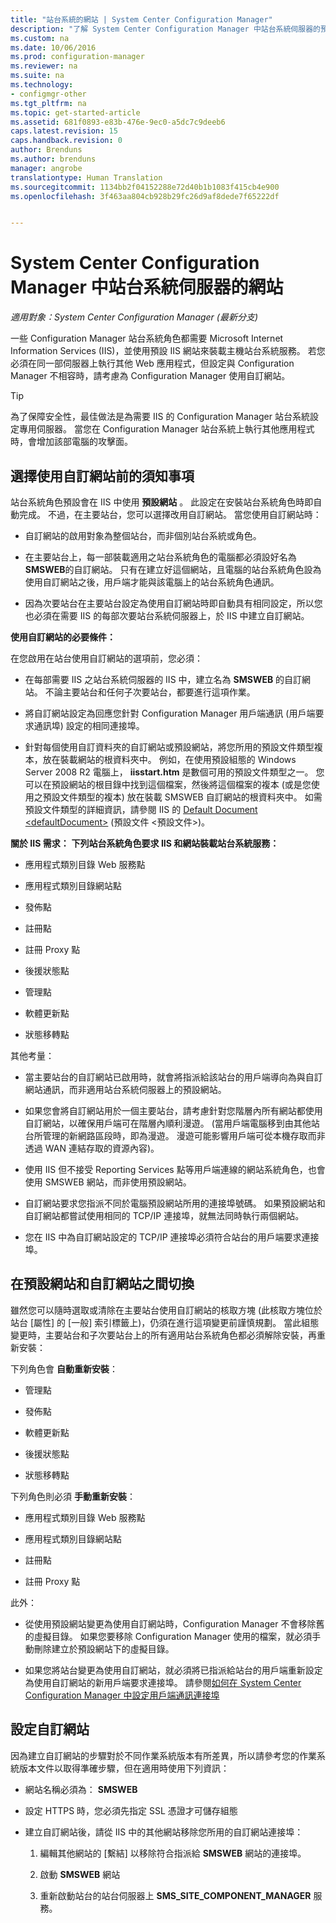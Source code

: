 ```yaml
---
title: "站台系統的網站 | System Center Configuration Manager"
description: "了解 System Center Configuration Manager 中站台系統伺服器的預設和自訂網站。"
ms.custom: na
ms.date: 10/06/2016
ms.prod: configuration-manager
ms.reviewer: na
ms.suite: na
ms.technology:
- configmgr-other
ms.tgt_pltfrm: na
ms.topic: get-started-article
ms.assetid: 681f0893-e83b-476e-9ec0-a5dc7c9deeb6
caps.latest.revision: 15
caps.handback.revision: 0
author: Brenduns
ms.author: brenduns
manager: angrobe
translationtype: Human Translation
ms.sourcegitcommit: 1134bb2f04152288e72d40b1b1083f415cb4e900
ms.openlocfilehash: 3f463aa804cb928b29fc26d9af8dede7f65222df


---
```

# <a name="websites-for-site-system-servers-in-system-center-configuration-manager"></a>System Center Configuration Manager 中站台系統伺服器的網站

*適用對象：System Center Configuration Manager (最新分支)*

一些 Configuration Manager 站台系統角色都需要 Microsoft Internet Information Services (IIS)，並使用預設 IIS 網站來裝載主機站台系統服務。 若您必須在同一部伺服器上執行其他 Web 應用程式，但設定與 Configuration Manager 不相容時，請考慮為 Configuration Manager 使用自訂網站。  

> [!TIP]  
>  為了保障安全性，最佳做法是為需要 IIS 的 Configuration Manager 站台系統設定專用伺服器。 當您在 Configuration Manager 站台系統上執行其他應用程式時，會增加該部電腦的攻擊面。  




##  <a name="a-namebkmkwhat2knowa-what-to-know-before-choosing-to-use-custom-websites"></a><a name="BKMK_What2Know"></a> 選擇使用自訂網站前的須知事項  
 站台系統角色預設會在 IIS 中使用 **預設網站** 。 此設定在安裝站台系統角色時即自動完成。 不過，在主要站台，您可以選擇改用自訂網站。 當您使用自訂網站時：  

-   自訂網站的啟用對象為整個站台，而非個別站台系統或角色。  

-   在主要站台上，每一部裝載適用之站台系統角色的電腦都必須設好名為 **SMSWEB**的自訂網站。 只有在建立好這個網站，且電腦的站台系統角色設為使用自訂網站之後，用戶端才能與該電腦上的站台系統角色通訊。  

-   因為次要站台在主要站台設定為使用自訂網站時即自動具有相同設定，所以您也必須在需要 IIS 的每部次要站台系統伺服器上，於 IIS 中建立自訂網站。  


  **使用自訂網站的必要條件：**  

 在您啟用在站台使用自訂網站的選項前，您必須：  

-   在每部需要 IIS 之站台系統伺服器的 IIS 中，建立名為 **SMSWEB** 的自訂網站。 不論主要站台和任何子次要站台，都要進行這項作業。  

-   將自訂網站設定為回應您針對 Configuration Manager 用戶端通訊 (用戶端要求通訊埠) 設定的相同連接埠。  

-   針對每個使用自訂資料夾的自訂網站或預設網站，將您所用的預設文件類型複本，放在裝載網站的根資料夾中。 例如，在使用預設組態的 Windows Server 2008 R2 電腦上， **iisstart.htm** 是數個可用的預設文件類型之一。 您可以在預設網站的根目錄中找到這個檔案，然後將這個檔案的複本 (或是您使用之預設文件類型的複本) 放在裝載 SMSWEB 自訂網站的根資料夾中。 如需預設文件類型的詳細資訊，請參閱 IIS 的 [Default Document &lt;defaultDocument\>](http://www.iis.net/configreference/system.webserver/defaultdocument) (預設文件 <預設文件>)。  

**關於 IIS 需求：**
**下列站台系統角色要求 IIS 和網站裝載站台系統服務：**  

-   應用程式類別目錄 Web 服務點  

-   應用程式類別目錄網站點  

-   發佈點  

-   註冊點  

-   註冊 Proxy 點  

-   後援狀態點  

-   管理點  

-   軟體更新點  

-   狀態移轉點  

其他考量：  

-   當主要站台的自訂網站已啟用時，就會將指派給該站台的用戶端導向為與自訂網站通訊，而非適用站台系統伺服器上的預設網站。  

-   如果您會將自訂網站用於一個主要站台，請考慮針對您階層內所有網站都使用自訂網站，以確保用戶端可在階層內順利漫遊。 (當用戶端電腦移到由其他站台所管理的新網路區段時，即為漫遊。 漫遊可能影響用戶端可從本機存取而非透過 WAN 連結存取的資源內容)。  

-   使用 IIS 但不接受 Reporting Services 點等用戶端連線的網站系統角色，也會使用 SMSWEB 網站，而非使用預設網站。  

-   自訂網站要求您指派不同於電腦預設網站所用的連接埠號碼。 如果預設網站和自訂網站都嘗試使用相同的 TCP/IP 連接埠，就無法同時執行兩個網站。  

-   您在 IIS 中為自訂網站設定的 TCP/IP 連接埠必須符合站台的用戶端要求連接埠。  

## <a name="switching-between-default-and-custom-websites"></a>在預設網站和自訂網站之間切換  
雖然您可以隨時選取或清除在主要站台使用自訂網站的核取方塊 (此核取方塊位於站台 [屬性] 的 [一般] 索引標籤上)，仍須在進行這項變更前謹慎規劃。 當此組態變更時，主要站台和子次要站台上的所有適用站台系統角色都必須解除安裝，再重新安裝：  

下列角色會 **自動重新安裝**：  

-   管理點  

-   發佈點  

-   軟體更新點  

-   後援狀態點  

-   狀態移轉點  

下列角色則必須 **手動重新安裝**：  

-   應用程式類別目錄 Web 服務點  

-   應用程式類別目錄網站點  

-   註冊點  

-   註冊 Proxy 點  

此外：  

-   從使用預設網站變更為使用自訂網站時，Configuration Manager 不會移除舊的虛擬目錄。 如果您要移除 Configuration Manager 使用的檔案，就必須手動刪除建立於預設網站下的虛擬目錄。  

-   如果您將站台變更為使用自訂網站，就必須將已指派給站台的用戶端重新設定為使用自訂網站的新用戶端要求連接埠。 請參閱[如何在 System Center Configuration Manager 中設定用戶端通訊連接埠](../../../core/clients/deploy/configure-client-communication-ports.md)  

## <a name="configure-custom-websites"></a>設定自訂網站  
因為建立自訂網站的步驟對於不同作業系統版本有所差異，所以請參考您的作業系統版本文件以取得準確步驟，但在適用時使用下列資訊：  

-   網站名稱必須為： **SMSWEB**  

-   設定 HTTPS 時，您必須先指定 SSL 憑證才可儲存組態  

-   建立自訂網站後，請從 IIS 中的其他網站移除您所用的自訂網站連接埠：  

    1.  編輯其他網站的 [繫結]  以移除符合指派給 **SMSWEB** 網站的連接埠。  

    2.  啟動 **SMSWEB** 網站  

    3.  重新啟動站台的站台伺服器上 **SMS_SITE_COMPONENT_MANAGER** 服務。  



<!--HONumber=Nov16_HO1-->


